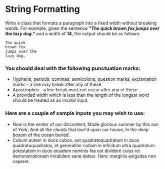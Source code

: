 # String Formatting

Write a class that formats a paragraph into a fixed width without breaking words. For example, given the sentence **_"The quick brown fox jumps
over the lazy dog."_** and a width of **14**, the output should be as follows:

```
The quick
brown fox
jumps over the
lazy dog.
```

### You should deal with the following punctuation marks:

- Hyphens, periods, commas, semicolons, question marks, exclamation marks - a line may break after any of these
- Apostrophes - a line break must not occur after any of these
- A provided width which is less than the length of the
  longest word should be treated as an invalid input.

### Here are a couple of sample inputs you may wish to use:

- Now is the winter of our discontent, Made glorious summer by this sun of York; And all the clouds that lour'd upon our house, In the deep bosom of the ocean buried.
- Cubum autem in duos cubos, aut quadratoquadratum in duos quadratoquadratos, et generaliter nullam in infinitum ultra quadratum
  potestatem in duos eiusdem nominis fas est dividere cuius rei demonstrationem mirabilem sane detexi. Hanc marginis exiguitas non
  caperet.
